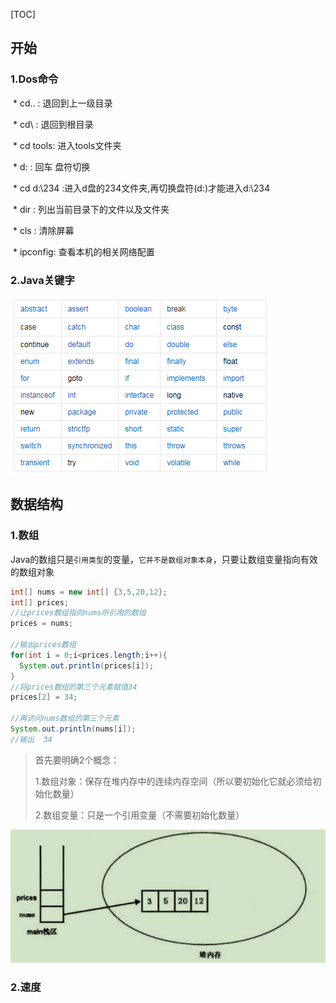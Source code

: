 

[TOC]



## 开始

### 1.Dos命令

​			* cd.. : 退回到上一级目录

​			* cd\  : 退回到根目录

​			* cd tools: 进入tools文件夹

​			* d:   : 回车	盘符切换

​			* cd d:\234 :进入d盘的234文件夹,再切换盘符(d:)才能进入d:\234

​			* dir  : 列出当前目录下的文件以及文件夹

​			* cls  : 清除屏幕

​			* ipconfig: 查看本机的相关网络配置

### 2.Java关键字

![Java关键字](.\images\Java关键字.png)





## 数据结构

### 1.数组

Java的数组只是`引用类型`的变量，`它并不是数组对象本身`，只要让数组变量指向有效的数组对象

```java
int[] nums = new int[] {3,5,20,12};
int[] prices;
//让prices数组指向nums所引用的数组
prices = nums;

//输出prices数组
for(int i = 0;i<prices.length;i++){
  System.out.println(prices[i]);
}
//将prices数组的第三个元素赋值34
prices[2] = 34;

//再访问nums数组的第三个元素
System.out.println(nums[i]);
//输出  34 

```

> 首先要明确2个概念：
>
> 1.数组对象：保存在堆内存中的连续内存空间（所以要初始化它就必须给初始化数量）
>
> 2.数组变量：只是一个引用变量（不需要初始化数量）

![数组1](.\images\数组1.jpg)

### 2.速度





